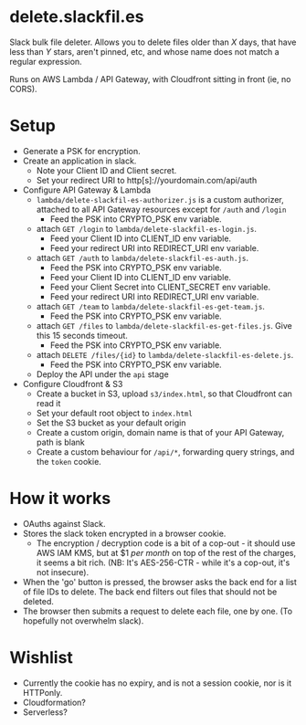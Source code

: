 # delete.slackfil.es
Slack bulk file deleter.  Allows you to delete files older than _X_ days, that have less than _Y_ stars, aren't pinned, etc, and whose name does not match a regular expression.

Runs on AWS Lambda / API Gateway, with Cloudfront sitting in front (ie, no CORS).

# Setup 
* Generate a PSK for encryption.
* Create an application in slack.  
    * Note your Client ID and Client secret.  
    * Set your redirect URI to http[s]://yourdomain.com/api/auth
* Configure API Gateway & Lambda
    * `lambda/delete-slackfil-es-authorizer.js` is a custom authorizer, attached to all API Gateway resources except for `/auth` and `/login`
        * Feed the PSK into CRYPTO_PSK env variable.
    * attach `GET /login` to `lambda/delete-slackfil-es-login.js`.
        * Feed your Client ID into CLIENT_ID env variable.
        * Feed your redirect URI into REDIRECT_URI env variable.
    * attach `GET /auth` to `lambda/delete-slackfil-es-auth.js`.
        * Feed the PSK into CRYPTO_PSK env variable.
        * Feed your Client ID into CLIENT_ID env variable.
        * Feed your Client Secret into CLIENT_SECRET env variable.
        * Feed your redirect URI into REDIRECT_URI env variable.
    * attach `GET /team` to `lambda/delete-slackfil-es-get-team.js`.
        * Feed the PSK into CRYPTO_PSK env variable.    
    * attach `GET /files` to `lambda/delete-slackfil-es-get-files.js`.  Give this 15 seconds timeout.
        * Feed the PSK into CRYPTO_PSK env variable.
    * attach `DELETE /files/{id}` to `lambda/delete-slackfil-es-delete.js`.
        * Feed the PSK into CRYPTO_PSK env variable.
    * Deploy the API under the `api` stage
* Configure Cloudfront & S3
    * Create a bucket in S3, upload `s3/index.html`, so that Cloudfront can read it
    * Set your default root object to `index.html`
    * Set the S3 bucket as your default origin
    * Create a custom origin, domain name is that of your API Gateway, path is blank
    * Create a custom behaviour for `/api/*`, forwarding query strings, and the `token` cookie.

# How it works
* OAuths against Slack.
* Stores the slack token encrypted in a browser cookie.
    * The encryption / decryption code is a bit of a cop-out - it should use AWS IAM KMS, but at $1 _per month_ on top of the rest of the charges, it seems a bit rich.   (NB: It's AES-256-CTR - while it's a cop-out, it's not insecure).
* When the 'go' button is pressed, the browser asks the back end for a list of file IDs to delete.  The back end filters out files that should not be deleted. 
* The browser then submits a request to delete each file, one by one.  (To hopefully not overwhelm slack).

# Wishlist
* Currently the cookie has no expiry, and is not a session cookie, nor is it HTTPonly.
* Cloudformation?
* Serverless?
